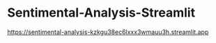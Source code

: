 # Sentimental-Analysis-Streamlit 
https://sentimental-analysis-kzkgu38ec6lxxx3wmauu3h.streamlit.app 

